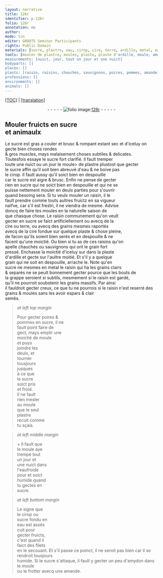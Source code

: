 ```yaml
---
layout: narrative
title: 126r
identifier: p-126r
folio: 126r
annotation: no
author:
mode: tcn
editor: GR8975 Seminar Participants
rights: Public Domain
materials: [sucre, plastre, eau, cirop, cire, terre, ardille, metal, eaufroide, amydon, amande]
tools: [moule> de plastre, moules, plaste, plaste d'ardille, moule, amande]
measurements: [nuict, jour, tout un jour et une nuict]
bodyparts: []
places: []
plants: [raisin, raisins, chauchés, sauvignons, poires, pommes, amande]
professions: []
environments: []
animals: []
---
```


 <p><a href="{{ site.baseurl }}/normalized/">[TOC]</a> | <a href="{{ site.baseurl }}/texts/p-126r_tl/" target="_blank">[translation]</a></p><div class="folio" align="center">- - - - - <a href="http://gallica.bnf.fr/ark:/12148/btv1b10500001g/f257.item" target="_blank"><img src="https://cu-mkp.github.io/2017-workshop-edition/assets/photo-icon.png" alt="folio image: " style="display:inline-block; margin-bottom:-3px;"/>126r</a> - - - - - </div>  
  

## Mouler fruicts en <span class="m">sucre</span><br/> et animaulx

 
Le <span class="m">sucre</span> est gras <span class="add">a couler et brusc & rompa<span class="exp">n</span>t esta<span class="exp">n</span>t sec</span> et d'iceluy on gecte bien choses rondes<br/> & gros muscles, mays malaisem<span class="exp">ent</span> choses subtiles & delicates.<br/> Toutesfois essaye le <span class="m">sucre</span> fort clarifié. Il fault tremper<br/> toute une <span class="tmp"><span class="ms">nuict</span></span> ou un <span class="tmp"><span class="ms">jour</span></span> le <span class="tl">moule> de <span class="m">plastre</span></span> plustost que gecter<br/> le <span class="m">sucre</span> affin qu'il soit bien abreuvé d'<span class="m">eau</span> & ne boive pas<br/> le <span class="m">cirop</span>. Il fault aussy qu'il soict bien en despouille<br/> car le <span class="m">sucre</span> est aigre & brusc. Enfin ne pense de gecter<br/> rien en <span class="m">sucre</span> qui ne soict bien en despouille et qui ne se<br/> puisse nettement mouler en deulx parties pour s'ouvrir<br/> quand besoing sera. Si tu veulx mouler un <span class="pa">raisin</span>, il le<br/> fault prendre co<span class="exp">mm</span>e touts aultres fruictz en sa vigueur<br/> naïfve, car s'il est frestri, il <span class="del">ne</span> viendra de mesme. Advise<br/> doncq de faire tes <span class="tl">moules</span> en la naturelle <span class="tmp">saison</span> de<br/> <span class="del">que</span> chasque chose. Le <span class="pa">raisin</span> co<span class="exp">mmun</span>ement qu'on veult<br/> gecter en <span class="m">sucre</span> se faict artificiellement ou avecq de la<br/> <span class="m">cire</span> ou <span class="m">terre</span>, ou avecq des grains mesmes raportés<br/> avecq de la <span class="m">cire</span> fondue sur quelque <span class="tl">plaste</span> & chose pleine,<br/> de facon qu'ils soient bien serés et en despouille & ne<br/> facent qu'une moictié. Ou bien si tu as de ces <span class="pa">raisins</span> qu'on<br/> apelle <span class="pa">chauchés</span> ou <span class="pa">sauvignons</span> qui ont le grain fort<br/> pressé. Enchasse la moictié d'iceluy <span class="del">sur</span> dans la <span class="tl">plaste<br/> d'<span class="m">ardille</span></span> et gecte sur l'aultre moitié. Et s'il y a quelque<br/> grain qui ne soit en despouille, arrache le. Note qu'en<br/> <span class="m">sucre</span> ne mesmes en <span class="m">metal</span> le <span class="pa">raisin</span> qui ha les grains clairs<br/> & separés ne se peult bonnement gecter pource que les bouts de<br/> la grappe seroient si subtils, mesmement si le <span class="pa">raisin</span> est gardé,<br/> qu'il ne pourroit soubstenir les grains massifs. Par ainsi<br/> il fauldroit gecter creux, ce que tu ne pourrois si le <span class="pa">raisin</span> n'est reserré des grains & <span class="del">moules</span> sans les avoir espars & clair<br/> semés.
 
> *at left top margin*
> 
> 
>   Pour gecter <span class="pa">poires</span> &<br/> <span class="pa">pommes</span> en <span class="m">sucre</span>, il ne<br/> fault point faire de<br/> gect, mays emplir une<br/> moictié de <span class="tl">moule</span><br/> et puys<br/> joindre les<br/> deulx, et<br/> tourner<br/> tousjours<br/> jusques<br/> à ce que<br/> le <span class="m">sucre</span><br/> soict pris<br/> et froid.<br/> Il ne fault<br/> rien mesler<br/> au <span class="tl">moule</span><br/> que le seul<br/> <span class="m">plastre</span><br/> recuit co<span class="exp">mm</span>e<br/> tu sçais.
 
> *at left middle margin*
> 
> 
>   \+ Il fault que<br/> le <span class="tl">moule</span> aye<br/> trempé <span class="ms">tout<br/> un <span class="tmp">jour</span> et<br/> une <span class="tmp">nuict</span></span> da<span class="exp">n</span>s<br/> l'<span class="m">eaufroide</span><br/> <span class="del">pour</span> et soict<br/> humide quand<br/> tu gectes en<br/> <span class="m">sucre</span>.
 
> *at left bottom margin*
> 
> 
>   Le signe que<br/> le <span class="m">cirop</span> ou<br/> <span class="m">sucre</span> fondu en<br/> <span class="m">eau</span> est assés<br/> cuit pour<br/> gecter fruicts,<br/> c'est quand il<br/> faict des filets<br/> en le secouant. Et s'il passe ce poinct, il ne seroit pas bien car il se rendroit tousjours<br/> humide. Si le <span class="m">sucre</span> s'attaque, il fault y gecter un peu d'<span class="m">amydon</span> dans le <span class="tl">moule</span><br/> ou le frotter avecq une <span class="tl"><span class="m"><span class="pa">amande</span></span></span>.
 
 